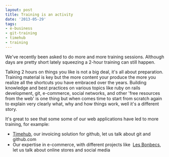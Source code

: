 ```yaml
---
layout: post
title: Training is an activity
date: '2013-05-29'
tags:
- e-business
- git-training
- timehub
- training
---
```


We've recently been asked to do more and more training sessions. Although days are pretty short lately squeezing a 2-hour training can still happen.

Talking 2 hours on things you like is not a big deal, it's all about preparation. Training material is key but the more content your produce the more you realize all the shortcuts you have embraced over the years. Building knowledge and best practices on various topics like ruby on rails development, git, e-commerce, social networks, and other 'free resources from the web' is one thing but when comes time to start from scratch again to explain very clearly what, why and how things work, well it's a different story.

It's great to see that some some of our web applications have led to more training, for example:

* [Timehub](http://timehub.me), our invoicing solution for github, let us talk about git and github.com
* Our expertise in e-commerce, with different projects like 
[Les Bonbecs](http://blog.yafoy.com/2013/03/les-bonbecs-site-e-commerce-de-bonbons/), let us talk about online stores and social media
